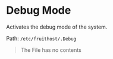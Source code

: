 # Debug Mode
Activates the debug mode of the system.

Path: `/etc/fruithost/.Debug`

> The File has no contents
